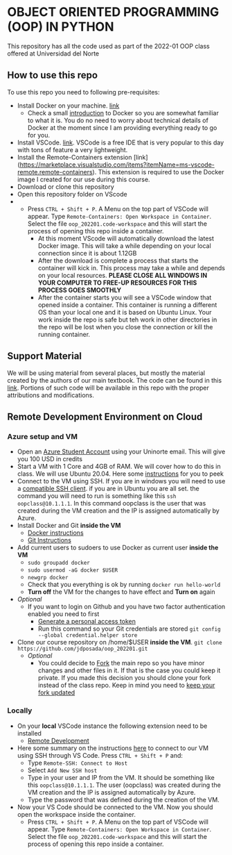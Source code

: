 # OBJECT ORIENTED PROGRAMMING (OOP) IN PYTHON

This repository has all the code used as part of the 2022-01 OOP class offered at Universidad del Norte


## How to use this repo

To use this repo you need to following pre-requisites:

- Install Docker on your machine. [link](https://docs.docker.com/get-docker/) 
    - Check a small [introduction](https://www.youtube.com/watch?v=_dfLOzuIg2o) to Docker so you are somewhat familiar to what it is. You do no need to worry about technical details of Docker at the moment since I am providing everything ready to go for you. 
- Install VSCode. [link](https://code.visualstudio.com/download). VSCode is a free IDE that is very popular to this day with tons of feature a very lightweight. 
- Install the Remote-Containers extension [link] (https://marketplace.visualstudio.com/items?itemName=ms-vscode-remote.remote-containers). This extension is required to use the Docker image I created for our use during this course.
- Download or clone this repository
- Open this repository folder on VScode
- - Press `CTRL + Shift + P`. A Menu on the top part of VSCode will appear. Type `Remote-Containers: Open Workspace in Container`. Select the file `oop_202201.code-workspace` and this will start the process of opening this repo inside a container.
    - At this moment VScode will automatically download the latest Docker image. This will take a while depending on your local connection since it is about 1.12GB
    - After the download is complete a process that starts the container will kick in. This process may take a while and depends on your local resources. **PLEASE CLOSE ALL WINDOWS IN YOUR COMPUTER TO FREE-UP RESOURCES FOR THIS PROCESS GOES SMOOTHLY**
    - After the container starts you will see a VSCode window that opened inside a container. This container is running a different OS than your local one and it is based on Ubuntu Linux. Your work inside the repo is safe but teh work in other directories in the repo will be lost when you close the connection or kill the running container. 

## Support Material

We will be using material from several places, but mostly the material created by the authors of our main textbook. The code can be found in this [link](https://github.com/PacktPublishing/Python-Object-Oriented-Programming---4th-edition). Portions of such code will be available in this repo with the proper attributions and modifications. 

## Remote Development Environment on Cloud

### Azure setup and VM

- Open an [Azure Student Account](https://azure.microsoft.com/en-us/free/students/) using your Uninorte email. This will give you 100 USD in credits
- Start a VM with 1 Core and 4GB of RAM. We will cover how to do this in class. We will use Ubuntu 20.04. Here some [instructions](https://docs.microsoft.com/en-us/azure/virtual-machines/linux/quick-create-portal) for you to peek
- Connect to the VM using SSH. If you are in windows you will need to use a [compatible SSH client](https://code.visualstudio.com/docs/remote/troubleshooting#_installing-a-supported-ssh-client). if you are in Ubuntu you are all set. the command you will need to run is something like this `ssh oopclass@10.1.1.1`. In this command oopclass is the user that was created during the VM creation and the IP is assigned automatically by Azure.
- Install Docker and Git **inside the VM**
    - [Docker instructions](https://docs.docker.com/engine/install/ubuntu/)
    - [Git Instructions](https://git-scm.com/book/en/v2/Getting-Started-Installing-Git)
- Add current users to sudoers to use Docker as current user **inside the VM**
    - `sudo groupadd docker`
    - `sudo usermod -aG docker $USER`
    - `newgrp docker`
    - Check that you everything is ok by running `docker run hello-world`
    - **Turn off** the VM for the changes to have effect and **Turn on** again
- *Optional*
    - If you want to login on Github and you have two factor authentication enabled you need to first
        - [Generate a personal access token](https://docs.github.com/en/authentication/keeping-your-account-and-data-secure/creating-a-personal-access-token)
        - Run this command so your Git credentials are stored `git config --global credential.helper store`
- Clone our course repository on /home/$USER **inside the VM**. `git clone https://github.com/jdposada/oop_202201.git`
    - *Optional*
        - You could decide to [Fork](https://docs.github.com/en/get-started/quickstart/fork-a-repo) the main repo so you have minor changes and other files in it. If that is the case you could keep it private. If you made this decision you should clone your fork instead of the class repo. Keep in mind you need to [keep your fork updated](https://stackoverflow.com/questions/39819441/keeping-a-fork-up-to-date)

### Locally

- On your **local** VSCode instance the following extension need to be installed
    -  [Remote Development](https://marketplace.visualstudio.com/items?itemName=ms-vscode-remote.vscode-remote-extensionpack)
- Here some summary on the instructions [here](https://code.visualstudio.com/docs/remote/ssh) to connect to our VM using SSH through VS Code. Press `CTRL + Shift + P` and:
    - Type `Remote-SSH: Connect to Host`
    - Select `Add New SSH host`
    - Type in your user and IP from the VM. It should be something like this `oopclass@10.1.1.1`. The user (oopclass) was created during the VM creation and the IP is assigned automatically by Azure.
    - Type the password that was defined during the creation of the VM.
- Now your VS Code should be connected to the VM. Now you should open the workspace inside the container.
    - Press `CTRL + Shift + P`. A Menu on the top part of VSCode will appear. Type `Remote-Containers: Open Workspace in Container`. Select the file `oop_202201.code-workspace` and this will start the process of opening this repo inside a container.

